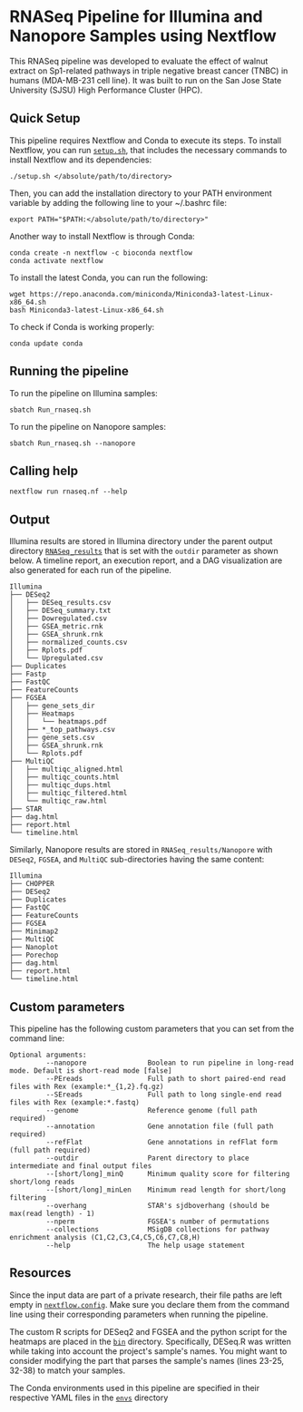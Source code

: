 # RNASeq Pipeline for Illumina and Nanopore Samples using Nextflow 

This RNASeq pipeline was developed to evaluate the effect of walnut extract on Sp1-related pathways in triple negative breast cancer (TNBC) in humans (MDA-MB-231 cell line). It was built to run on the San Jose State University (SJSU) High Performance Cluster (HPC).

## Quick Setup

This pipeline requires Nextflow and Conda to execute its steps. To install Nextflow, you can run [`setup.sh`](setup.sh), that includes the necessary commands to install Nextflow and its dependencies:

```
./setup.sh </absolute/path/to/directory>
```
Then, you can add the installation directory to your PATH environment variable by adding the following line to your ~/.bashrc file:

```
export PATH="$PATH:</absolute/path/to/directory>"
```

Another way to install Nextflow is through Conda:

```
conda create -n nextflow -c bioconda nextflow
conda activate nextflow
```

To install the latest Conda, you can run the following:
```
wget https://repo.anaconda.com/miniconda/Miniconda3-latest-Linux-x86_64.sh
bash Miniconda3-latest-Linux-x86_64.sh
```

To check if Conda is working properly:
```
conda update conda
```


## Running the pipeline

To run the pipeline on Illumina samples:

```
sbatch Run_rnaseq.sh
```

To run the pipeline on Nanopore samples:

```
sbatch Run_rnaseq.sh --nanopore
```

## Calling help

```
nextflow run rnaseq.nf --help
```

## Output

Illumina results are stored in Illumina directory under the parent output directory [`RNASeq_results`](RNASeq_results/) that is set with the `outdir` parameter as shown below. A timeline report, an execution report, and a DAG visualization are also generated for each run of the pipeline.

```
Illumina
├── DESeq2
│   ├── DESeq_results.csv
│   ├── DESeq_summary.txt
│   ├── Dowregulated.csv
│   ├── GSEA_metric.rnk
│   ├── GSEA_shrunk.rnk
│   ├── normalized_counts.csv
│   ├── Rplots.pdf
│   └── Upregulated.csv
├── Duplicates
├── Fastp
├── FastQC
├── FeatureCounts
├── FGSEA
│   ├── gene_sets_dir
│   ├── Heatmaps
│   │   └── heatmaps.pdf
│   ├── *_top_pathways.csv
│   ├── gene_sets.csv
│   ├── GSEA_shrunk.rnk
│   └── Rplots.pdf
├── MultiQC
│   ├── multiqc_aligned.html
│   ├── multiqc_counts.html
│   ├── multiqc_dups.html
│   ├── multiqc_filtered.html
│   └── multiqc_raw.html
├── STAR
├── dag.html
├── report.html
└── timeline.html
```

Similarly, Nanopore results are stored in `RNASeq_results/Nanopore` with `DESeq2`, `FGSEA`, and `MultiQC` sub-directories having the same content:

```
Illumina
├── CHOPPER
├── DESeq2
├── Duplicates
├── FastQC
├── FeatureCounts
├── FGSEA
├── Minimap2
├── MultiQC
├── Nanoplot
├── Porechop
├── dag.html
├── report.html
└── timeline.html
```

## Custom parameters

This pipeline has the following custom parameters that you can set from the command line:

```
Optional arguments:
         --nanopore               Boolean to run pipeline in long-read mode. Default is short-read mode [false]
         --PEreads                Full path to short paired-end read files with Rex (example:*_{1,2}.fq.gz)
         --SEreads                Full path to long single-end read files with Rex (example:*.fastq)
         --genome                 Reference genome (full path required)
         --annotation             Gene annotation file (full path required)
         --refFlat                Gene annotations in refFlat form (full path required)
         --outdir                 Parent directory to place intermediate and final output files
         --[short/long]_minQ      Minimum quality score for filtering short/long reads
         --[short/long]_minLen    Minimum read length for short/long filtering
         --overhang               STAR's sjdboverhang (should be max(read length) - 1)
         --nperm                  FGSEA's number of permutations
         --collections            MSigDB collections for pathway enrichment analysis (C1,C2,C3,C4,C5,C6,C7,C8,H)
         --help                   The help usage statement
```

## Resources
Since the input data are part of a private research, their file paths are left empty in [`nextflow.config`](nextflow.config). Make sure you declare them from the command line using their corresponding parameters when running the pipeline.

The custom R scripts for DESeq2 and FGSEA and the python script for the heatmaps are placed in the [`bin`](bin/) directory. Specifically, DESeq.R was written while taking into account the project's sample's names. You might want to consider modifying the part that parses the sample's names (lines 23-25, 32-38) to match your samples.

The Conda environments used in this pipeline are specified in their respective YAML files in the [`envs`](envs/) directory